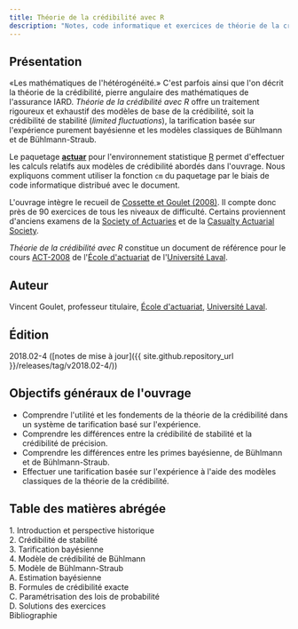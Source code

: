 ```yaml
---
title: Théorie de la crédibilité avec R
description: "Notes, code informatique et exercices de théorie de la crédibilité"
---
```


## Présentation

«Les mathématiques de l'hétérogénéité.» C'est parfois ainsi que l'on
décrit la théorie de la crédibilité, pierre angulaire des
mathématiques de l'assurance IARD. *Théorie de la crédibilité avec R*
offre un traitement rigoureux et exhaustif des modèles de base de la
crédibilité, soit la crédibilité de stabilité (*limited
fluctuations*), la tarification basée sur l'expérience purement
bayésienne et les modèles classiques de Bühlmann et de
Bühlmann-Straub.

Le paquetage [**actuar**](https://cran.r-project.org/package=actuar)
pour l'environnement statistique [R](https://www.r-project.org) permet
d'effectuer les calculs relatifs aux modèles de crédibilité abordés
dans l'ouvrage. Nous expliquons comment utiliser la fonction `cm` du
paquetage par le biais de code informatique distribué avec le
document.

L'ouvrage intègre le recueil de [Cossette et Goulet
(2008)](https://libre.act.ulaval.ca/index.php?id=451). Il compte donc
près de 90 exercices de tous les niveaux de difficulté. Certains
proviennent d'anciens examens de la [Society of
Actuaries](https://www.soa.org) et de la [Casualty Actuarial
Society](https://www.casact.org).

*Théorie de la crédibilité avec R* constitue un document de référence
pour le cours
[ACT-2008](https://www.ulaval.ca/les-etudes/cours/repertoire/detailsCours/act-2008-mathematiques-actuarielles-iard-ii.html)
de l'[École d'actuariat](https://www.act.ulaval.ca) de l'[Université
Laval](https://ulaval.ca).

## Auteur

Vincent Goulet, professeur titulaire, [École d'actuariat](https://www.act.ulaval.ca), [Université Laval](https://ulaval.ca).

## Édition

2018.02-4 ([notes de mise à jour]({{ site.github.repository_url }}/releases/tag/v2018.02-4/))

## Objectifs généraux de l'ouvrage

- Comprendre l'utilité et les fondements de la théorie de la crédibilité dans un système de tarification basé sur l'expérience.
- Comprendre les différences entre la crédibilité de stabilité et la crédibilité de précision.
- Comprendre les différences entre les primes bayésienne, de Bühlmann et de Bühlmann-Straub.
- Effectuer une tarification basée sur l'expérience à l'aide des modèles classiques de la théorie de la crédibilité.

## Table des matières abrégée

1\. Introduction et perspective historique  
2\. Crédibilité de stabilité  
3\. Tarification bayésienne  
4\. Modèle de crédibilité de Bühlmann  
5\. Modèle de Bühlmann-Straub  
A. Estimation bayésienne  
B. Formules de crédibilité exacte  
C. Paramétrisation des lois de probabilité  
D. Solutions des exercices  
Bibliographie
